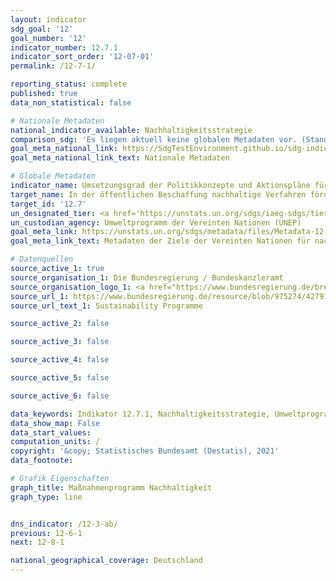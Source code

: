 ```yaml
---
layout: indicator
sdg_goal: '12'
goal_number: '12'
indicator_number: 12.7.1
indicator_sort_order: '12-07-01'
permalink: /12-7-1/

reporting_status: complete
published: true
data_non_statistical: false

# Nationale Metadaten
national_indicator_available: Nachhaltigkeitsstrategie
comparison_sdg: 'Es liegen aktuell keine globalen Metadaten vor. (Stand: 08/2020)'
goal_meta_national_link: https://SdgTestEnvironment.github.io/sdg-indicators/public/MetaDe/12.7.1.pdf
goal_meta_national_link_text: Nationale Metadaten

# Globale Metadaten
indicator_name: Umsetzungsgrad der Politikkonzepte und Aktionspläne für eine nachhaltige öffentliche Beschaffung
target_name: In der öffentlichen Beschaffung nachhaltige Verfahren fördern, im Einklang mit den nationalen Politiken und Prioritäten
target_id: '12.7'
un_designated_tier: <a href='https://unstats.un.org/sdgs/iaeg-sdgs/tier-classification/' title='Klicken Sie hier um weitere Informationen zur UN-Tier-Klassifikation zu erhalten.'>Tier II</a>
un_custodian_agency: Umweltprogramm der Vereinten Nationen (UNEP)
goal_meta_link: https://unstats.un.org/sdgs/metadata/files/Metadata-12-07-01.pdf
goal_meta_link_text: Metadaten der Ziele der Vereinten Nationen für nachhaltige Entwicklung

# Datenquellen
source_active_1: true
source_organisation_1: Die Bundesregierung / Bundeskanzleramt
source_organisation_logo_1: <a href="https://www.bundesregierung.de/breg-de"><img src="https://g205sdgs.github.io/sdg-indicators/public/OrgImgDe/bundesregierung.png" alt="Logo bundesregierung" style="height:60px; width:148px"/></a>
source_url_1: https://www.bundesregierung.de/resource/blob/975274/427916/40877d512464640003cd9f82c6dc2067/2015-04-30-massnahmenprogramm-nachhaltigkeit-data.pdf?download=1
source_url_text_1: Sustainability Programme

source_active_2: false

source_active_3: false

source_active_4: false

source_active_5: false

source_active_6: false

data_keywords: Indikator 12.7.1, Nachhaltigkeitsstrategie, Umweltprogramm der Vereinten Nationen (UNEP)
data_show_map: False
data_start_values: 
computation_units: /
copyright: '&copy; Statistisches Bundesamt (Destatis), 2021'
data_footnote: 

# Grafik Eigenschaften
graph_title: Maßnahmenprogramm Nachhaltigkeit
graph_type: line


dns_indicator: /12-3-ab/
previous: 12-6-1
next: 12-8-1

national_geographical_coverage: Deutschland
---
```


<span></span>